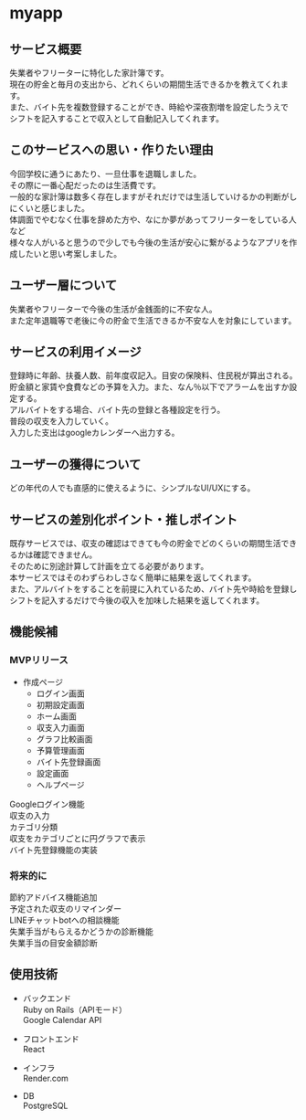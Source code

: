 # myapp
## サービス概要
失業者やフリーターに特化した家計簿です。  
現在の貯金と毎月の支出から、どれくらいの期間生活できるかを教えてくれます。  
また、バイト先を複数登録することができ、時給や深夜割増を設定したうえで  
シフトを記入することで収入として自動記入してくれます。  

## このサービスへの思い・作りたい理由
今回学校に通うにあたり、一旦仕事を退職しました。  
その際に一番心配だったのは生活費です。  
一般的な家計簿は数多く存在しますがそれだけでは生活していけるかの判断がしにくいと感じました。  
体調面でやむなく仕事を辞めた方や、なにか夢があってフリーターをしている人など  
様々な人がいると思うので少しでも今後の生活が安心に繋がるようなアプリを作成したいと思い考案しました。  

## ユーザー層について
失業者やフリーターで今後の生活が金銭面的に不安な人。  
また定年退職等で老後に今の貯金で生活できるか不安な人を対象にしています。  

## サービスの利用イメージ
登録時に年齢、扶養人数、前年度収記入。目安の保険料、住民税が算出される。  
貯金額と家賃や食費などの予算を入力。また、なん％以下でアラームを出すか設定する。  
アルバイトをする場合、バイト先の登録と各種設定を行う。  
普段の収支を入力していく。  
入力した支出はgoogleカレンダーへ出力する。  

## ユーザーの獲得について
どの年代の人でも直感的に使えるように、シンプルなUI/UXにする。

## サービスの差別化ポイント・推しポイント
既存サービスでは、収支の確認はできても今の貯金でどのくらいの期間生活できるかは確認できません。  
そのために別途計算して計画を立てる必要があります。  
本サービスではそのわずらわしさなく簡単に結果を返してくれます。  
また、アルバイトをすることを前提に入れているため、バイト先や時給を登録し  
シフトを記入するだけで今後の収入を加味した結果を返してくれます。  

## 機能候補
### MVPリリース
- 作成ページ
  - ログイン画面
  - 初期設定画面
  - ホーム画面
  - 収支入力画面
  - グラフ比較画面
  - 予算管理画面
  - バイト先登録画面
  - 設定画面
  - ヘルプページ

Googleログイン機能  
収支の入力  
カテゴリ分類  
収支をカテゴリごとに円グラフで表示  
バイト先登録機能の実装  

### 将来的に
節約アドバイス機能追加  
予定された収支のリマインダー  
LINEチャットbotへの相談機能  
失業手当がもらえるかどうかの診断機能  
失業手当の目安金額診断  

## 使用技術
- バックエンド  
Ruby on Rails（APIモード）  
Google Calendar API

- フロントエンド  
React

- インフラ  
Render.com

- DB  
PostgreSQL
